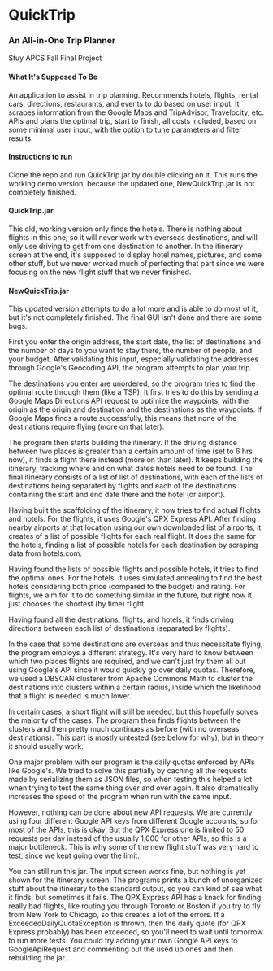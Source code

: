# QuickTrip
### An All-in-One Trip Planner

Stuy APCS Fall Final Project

#### What It's Supposed To Be
An application to assist in trip planning. Recommends hotels, flights, rental cars, directions, restaurants, and events to do based on user input. It scrapes information from the Google Maps and TripAdvisor, Travelocity, etc. APIs and plans the optimal trip, start to finish, all costs included, based on some minimal user input, with the option to tune parameters and filter results.

#### Instructions to run
Clone the repo and run QuickTrip.jar by double clicking on it.  This runs the working demo version, because the updated one, NewQuickTrip.jar is not completely finished.

#### QuickTrip.jar
This old, working version only finds the hotels.  There is nothing about flights in this one, so it will never work with overseas destinations, and will only use driving to get from one destination to another.  In the itinerary screen at the end, it's supposed to display hotel names, pictures, and some other stuff, but we never worked much of perfecting that part since we were focusing on the new flight stuff that we never finished.

#### NewQuickTrip.jar
This updated version attempts to do a lot more and is able to do most of it, but it's not completely finished. The final GUI isn't done and there are some bugs.

First you enter the origin address, the start date, the list of destinations and the number of days to you want to stay there, the number of people, and your budget.  After validating this input, especially validating the addresses through Google's Geocoding API, the program attempts to plan your trip.

The destinations you enter are unordered, so the program tries to find the optimal route through them (like a TSP). It first tries to do this by sending a Google Maps Directions API request to optimize the waypoints, with the origin as the origin and destination and the destinations as the waypoints.  If Google Maps finds a route successfully, this means that none of the destinations require flying (more on that later).

The program then starts building the itinerary.  If the driving distance between two places is greater than a certain amount of time (set to 6 hrs now), it finds a flight there instead (more on than later).  It keeps building the itinerary, tracking where and on what dates hotels need to be found.  The final itinerary consists of a list of list of destinations, with each of the lists of destinations being separated by flights and each of the destinations containing the start and end date there and the hotel (or airport).

Having built the scaffolding of the itinerary, it now tries to find actual flights and hotels.  For the flights, it uses Google's QPX Express API.  After finding nearby airports at that location using our own downloaded list of airports, it creates of a list of possible flights for each real flight.  It does the same for the hotels, finding a list of possible hotels for each destination by scraping data from hotels.com.

Having found the lists of possible flights and possible hotels, it tries to find the optimal ones.  For the hotels, it uses simulated annealing to find the best hotels considering both price (compared to the budget) and rating.  For flights, we aim for it to do something similar in the future, but right now it just chooses the shortest (by time) flight.

Having found all the destinations, flights, and hotels, it finds driving directions between each list of destinations (separated by flights).

In the case that some destinations are overseas and thus necessitate flying, the program employs a different strategy.  It's very hard to know between which two places flights are required, and we can't just try them all out using Google's API since it would quickly go over daily quotas.  Therefore, we used a DBSCAN clusterer from Apache Commons Math to cluster the destinations into clusters within a certain radius, inside which the likelihood that a flight is needed is much lower.

In certain cases, a short flight will still be needed, but this hopefully solves the majority of the cases.  The program then finds flights between the clusters and then pretty much continues as before (with no overseas destinations).  This part is mostly untested (see below for why), but in theory it should usually work.

One major problem with our program is the daily quotas enforced by APIs like Google's.  We tried to solve this partially by caching all the requests made by serializing them as JSON files, so when testing this helped a lot when trying to test the same thing over and over again.  It also dramatically increases the speed of the program when run with the same input.

However, nothing can be done about new API requests.  We are currently using four different Google API keys from different Google accounts, so for most of the APIs, this is okay.  But the QPX Express one is limited to 50 requests per day instead of the usually 1,000 for other APIs, so this is a major bottleneck.  This is why some of the new flight stuff was very hard to test, since we kept going over the limit.

You can still run this jar.  The input screen works fine, but nothing is yet shown for the itinerary screen.  The programs prints a bunch of unorganized stuff about the itinerary to the standard output, so you can kind of see what it finds, but sometimes it fails.  The QPX Express API has a knack for finding really bad flights, like routing you through Toronto or Boston if you try to fly from New York to Chicago, so this creates a lot of the errors.  If a ExceededDailyQuotaException is thrown, then the daily quote (for QPX Express probably) has been exceeded, so you'll need to wait until tomorrow to run more tests.  You could try adding your own Google API keys to GoogleApiRequest and commenting out the used up ones and then rebuilding the jar.

